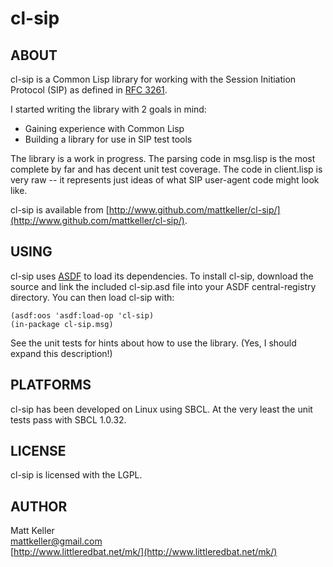 cl-sip
======

ABOUT
-----

cl-sip is a Common Lisp library for working with the Session
Initiation Protocol (SIP) as defined in [RFC
3261](http://www.ietf.org/rfc/rfc3261.txt).

I started writing the library with 2 goals in mind: 

* Gaining experience with Common Lisp
* Building a library for use in SIP test tools

The library is a work in progress. The parsing code in msg.lisp is the
most complete by far and has decent unit test coverage. The code in
client.lisp is very raw -- it represents just ideas of what SIP
user-agent code might look like.

cl-sip is available from 
[http://www.github.com/mattkeller/cl-sip/](http://www.github.com/mattkeller/cl-sip/).

USING
-----

cl-sip uses [ASDF](http://www.cliki.net/asdf) to load its
dependencies. To install cl-sip, download the source and link the
included cl-sip.asd file into your ASDF central-registry
directory. You can then load cl-sip with:

    (asdf:oos 'asdf:load-op 'cl-sip)
    (in-package cl-sip.msg)

See the unit tests for hints about how to use the library. (Yes, I
should expand this description!)

PLATFORMS
---------

cl-sip has been developed on Linux using SBCL. At the very least the
unit tests pass with SBCL 1.0.32. 

LICENSE
-------

cl-sip is licensed with the LGPL.


AUTHOR
------

Matt Keller  
mattkeller@gmail.com  
[http://www.littleredbat.net/mk/](http://www.littleredbat.net/mk/)  




